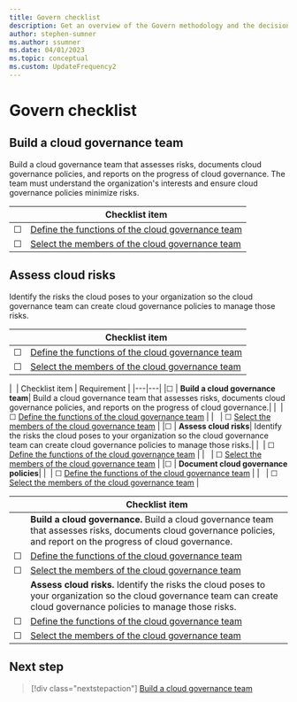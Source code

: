 ```yaml
---
title: Govern checklist
description: Get an overview of the Govern methodology and the decisions that you need to make to establish cloud governance.
author: stephen-sumner
ms.author: ssumner
ms.date: 04/01/2023
ms.topic: conceptual
ms.custom: UpdateFrequency2
---
```


# Govern checklist

## Build a cloud governance team

Build a cloud governance team that assesses risks, documents cloud governance policies, and reports on the progress of cloud governance. The team must understand the organization's interests and ensure cloud governance policies minimize risks.

|&nbsp; | Checklist item |
|---|---|
| &#9744; | [Define the functions of the cloud governance team](build-cloud-governance-team.md#define-the-function-of-the-cloud-governance-team) |
| &#9744; | [Select the members of the cloud governance team](build-cloud-governance-team.md#select-the-members-of-the-cloud-governance-team) |

## Assess cloud risks

Identify the risks the cloud poses to your organization so the cloud governance team can create cloud governance policies to manage those risks.

|&nbsp; | Checklist item |
|---|---|
| &#9744; | [Define the functions of the cloud governance team](build-cloud-governance-team.md#define-the-function-of-the-cloud-governance-team) |
| &#9744; | [Select the members of the cloud governance team](build-cloud-governance-team.md#select-the-members-of-the-cloud-governance-team) |



|&nbsp; | Checklist item | Requirement |
|---|---|
|&#9744; | **Build a cloud governance team**| Build a cloud governance team that assesses risks, documents cloud governance policies, and reports on the progress of cloud governance.|
| &nbsp;| &#9744; [Define the functions of the cloud governance team](build-cloud-governance-team.md#define-the-function-of-the-cloud-governance-team) |
| &nbsp; | &#9744; [Select the members of the cloud governance team](build-cloud-governance-team.md#select-the-members-of-the-cloud-governance-team) |
|&#9744; | **Assess cloud risks**| Identify the risks the cloud poses to your organization so the cloud governance team can create cloud governance policies to manage those risks.|
| &nbsp;| &#9744; [Define the functions of the cloud governance team](build-cloud-governance-team.md#define-the-function-of-the-cloud-governance-team) |
| &nbsp; | &#9744; [Select the members of the cloud governance team](build-cloud-governance-team.md#select-the-members-of-the-cloud-governance-team) |
|&#9744; | **Document cloud governance policies**|
| &nbsp;| &#9744; [Define the functions of the cloud governance team](build-cloud-governance-team.md#define-the-function-of-the-cloud-governance-team) |
| &nbsp; | &#9744; [Select the members of the cloud governance team](build-cloud-governance-team.md#select-the-members-of-the-cloud-governance-team) |




|&nbsp; | Checklist item |
|---|---|
| &nbsp; | **Build a cloud governance.** Build a cloud governance team that assesses risks, documents cloud governance policies, and report on the progress of cloud governance.|
| &#9744;|  [Define the functions of the cloud governance team](build-cloud-governance-team.md#define-the-function-of-the-cloud-governance-team) |
| &#9744; |  [Select the members of the cloud governance team](build-cloud-governance-team.md#select-the-members-of-the-cloud-governance-team) |
| &nbsp;| **Assess cloud risks.** Identify the risks the cloud poses to your organization so the cloud governance team can create cloud governance policies to manage those risks. |
| &#9744;|  [Define the functions of the cloud governance team](build-cloud-governance-team.md#define-the-function-of-the-cloud-governance-team) |
| &#9744; |  [Select the members of the cloud governance team](build-cloud-governance-team.md#select-the-members-of-the-cloud-governance-team) |


## Next step

> [!div class="nextstepaction"]
> [Build a cloud governance team](build-cloud-governance-team.md)
